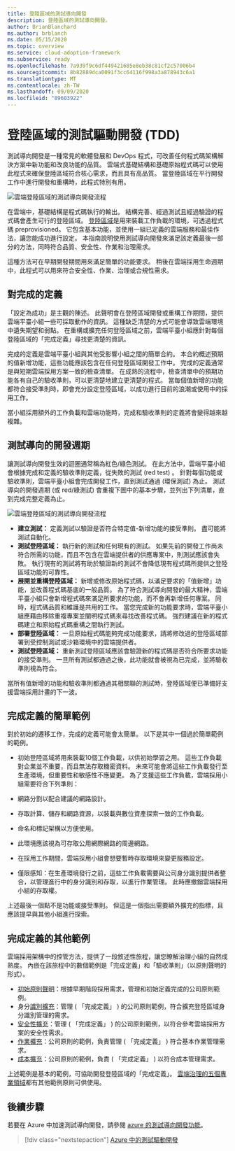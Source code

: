 ```yaml
---
title: 登陸區域的測試導向開發
description: 登陸區域的測試導向開發。
author: BrianBlanchard
ms.author: brblanch
ms.date: 05/15/2020
ms.topic: overview
ms.service: cloud-adoption-framework
ms.subservice: ready
ms.openlocfilehash: 7a939f9c6df449421685e8eb38c81cf2c57006b4
ms.sourcegitcommit: 8b82889dca0091f3cc64116f998a3a878943c6a1
ms.translationtype: MT
ms.contentlocale: zh-TW
ms.lasthandoff: 09/09/2020
ms.locfileid: "89603922"
---
```

# <a name="test-driven-development-tdd-for-landing-zones"></a>登陸區域的測試驅動開發 (TDD)

測試導向開發是一種常見的軟體發展和 DevOps 程式，可改善任何程式碼架構解決方案中新功能和改良功能的品質。 雲端式基礎結構和基礎原始程式碼可以使用此程式來確保登陸區域符合核心需求，而且具有高品質。 當登陸區域在平行開發工作中進行開發和重構時，此程式特別有用。

![雲端登陸區域的測試導向開發流程](../../_images/ready/test-driven-development-process.png)

在雲端中，基礎結構是程式碼執行的輸出。 結構完善、經過測試且經過驗證的程式碼會產生可行的登陸區域。 [登陸區域](../landing-zone/index.md)是用來裝載工作負載的環境，可透過程式碼 preprovisioned。 它包含基本功能，並使用一組已定義的雲端服務和最佳作法，讓您能成功進行設定。 本指南說明使用測試導向開發來滿足該定義最後一部分的方法，同時符合品質、安全性、作業和治理需求。

這種方法可在早期開發期間用來滿足簡單的功能要求。 稍後在雲端採用生命週期中，此程式可以用來符合安全性、作業、治理或合規性需求。

## <a name="definition-of-done"></a>對完成的定義

「設定為成功」是主觀的陳述。 此聲明會在登陸區域開發或重構工作期間，提供雲端平臺小組一些可採取動作的資訊。 這種缺乏清楚的方式可能會導致雲端環境中遺失期望和弱點。 在重構或擴充任何登陸區域之前，雲端平臺小組應針對每個登陸區域的「完成定義」尋找更清楚的資訊。

完成的定義是雲端平臺小組與其他受影響小組之間的簡單合約。 本合約概述預期的值新增功能，這些功能應該包含在任何登陸區域開發工作中。 完成的定義通常是與短期雲端採用方案一致的檢查清單。 在成熟的流程中，檢查清單中的預期功能各有自己的驗收準則，可以更清楚地建立更清楚的程式。 當每個值新增的功能都符合接受準則時，即會充分設定登陸區域，以成功進行目前的浪潮或使用中的採用工作。

當小組採用額外的工作負載和雲端功能時，完成和驗收準則的定義將會變得越來越複雜。

## <a name="test-driven-development-cycle"></a>測試導向的開發週期

讓測試導向開發生效的迴圈通常稱為紅色/綠色測試。 在此方法中，雲端平臺小組會根據完成和定義的驗收準則定義，從失敗的測試 (red test) 。 針對每個功能或驗收準則，雲端平臺小組會完成開發工作，直到測試通過 (環保測試) 為止。 測試導向的開發週期 (或 red/綠測試) 會重複下圖中的基本步驟，並列出下列清單，直到完成完整定義為止。

![雲端登陸區域的測試導向開發流程](../../_images/ready/test-driven-development-process.png)

- **建立測試：** 定義測試以驗證是否符合特定值-新增功能的接受準則。 盡可能將測試自動化。
- **測試登陸區域：** 執行新的測試和任何現有的測試。 如果先前的開發工作尚未符合所需的功能，而且不包含在雲端提供者的供應專案中，則測試應該會失敗。 執行現有的測試將有助於驗證新的測試不會降低現有程式碼所提供之登陸區域功能的可靠性。
- **展開並重構登陸區域：** 新增或修改原始程式碼，以滿足要求的「值新增」功能，並改善程式碼基底的一般品質。 為了符合測試導向開發的最大精神，雲端平臺小組只會新增程式碼來滿足所要求的功能，而不會再新增任何專案。 同時，程式碼品質和維護是共用的工作。 當您完成新的功能要求時，雲端平臺小組應藉由移除重複專案並闡明程式碼來尋找改善程式碼。 強烈建議在新的程式碼建立和原始程式碼重構之間執行測試。
- **部署登陸區域：** 一旦原始程式碼能夠完成功能要求，請將修改過的登陸區域部署到受控制測試或沙箱環境中的雲端提供者。
- **測試登陸區域：** 重新測試登陸區域應該會驗證新的程式碼是否符合所要求功能的接受準則。 一旦所有測試都通過之後，此功能就會被視為已完成，並將驗收準則視為符合。

當所有值新增的功能和驗收準則都通過其相關聯的測試時，登陸區域便已準備好支援雲端採用計畫的下一波。

## <a name="simple-example-of-a-definition-of-done"></a>完成定義的簡單範例

對於初始的遷移工作，完成的定義可能會太簡單。 以下是其中一個過於簡單範例的範例。

- 初始登陸區域將用來裝載10個工作負載，以供初始學習之用。 這些工作負載對企業並不重要，而且無法存取機密資料。 未來可能會將這些工作負載發行至生產環境，但重要性和敏感性不應變更。 為了支援這些工作負載，雲端採用小組需要符合下列準則：

- 網路分割以配合建議的網路設計。
- 存取計算、儲存和網路資源，以裝載與數位資產探索一致的工作負載。
- 命名和標記架構以方便使用。
- 此環境應該視為可存取公用網際網路的周邊網路。
- 在採用工作期間，雲端採用小組會想要暫時存取環境來變更服務設定。
- 僅限感知：在生產環境發行之前，這些工作負載需要與公司身分識別提供者整合，以管理進行中的身分識別和存取，以進行作業管理。 此時應撤銷雲端採用小組的存取權。

上述最後一個點不是功能或接受準則。 但這是一個指出需要額外擴充的指標，且應該提早與其他小組進行探索。

## <a name="additional-examples-of-a-definition-of-done"></a>完成定義的其他範例

雲端採用架構中的控管方法，提供了一段敘述性旅程，讓您瞭解治理小組的自然成熟度。 內嵌在該旅程中的數個範例是「完成定義」和「驗收準則」（以原則聲明的形式）。

- [初始原則聲明](../../govern/guides/complex/initial-corporate-policy.md#policy-statements)：根據早期階段採用需求，管理和初始定義完成的公司原則範例。
- 身分[識別擴充](../../govern/guides/complex/identity-baseline-improvement.md#incremental-improvement-of-the-policy-statements)：管理 ( 「完成定義」 ) 的公司原則範例，符合擴充登陸區域身分識別管理的需求。
- [安全性擴充](../../govern/guides/complex/security-baseline-improvement.md#incremental-improvement-of-the-policy-statements)：管理 ( 「完成定義」 ) 的公司原則範例，以符合參考雲端採用方案的安全性需求。
- [作業擴充](../../govern/guides/complex/resource-consistency-improvement.md#incremental-improvement-of-the-policy-statements)：公司原則的範例，負責管理 ( 「完成定義」 ) 符合基本作業管理需求。
- [成本擴充](../../govern/guides/complex/cost-management-improvement.md#changes-to-the-policy-statements)：公司原則的範例，負責 ( 「完成定義」 ) 以符合成本管理需求。

上述範例是基本的範例，可協助開發登陸區域的「完成定義」。 [雲端治理的五個專業領域](../../govern/governance-disciplines.md)都有其他範例原則可供使用。

## <a name="next-steps"></a>後續步驟

若要在 Azure 中加速測試導向開發，請參閱 [azure 的測試導向開發功能](./azure-test-driven-development.md)。

> [!div class="nextstepaction"]
> [Azure 中的測試驅動開發](./azure-test-driven-development.md)
